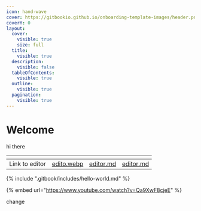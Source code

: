 ```yaml
---
icon: hand-wave
cover: https://gitbookio.github.io/onboarding-template-images/header.png
coverY: 0
layout:
  cover:
    visible: true
    size: full
  title:
    visible: true
  description:
    visible: false
  tableOfContents:
    visible: true
  outline:
    visible: true
  pagination:
    visible: true
---
```


# Welcome


hi there

<table data-view="cards"><thead><tr><th></th><th data-hidden data-card-cover data-type="files"></th><th data-hidden data-type="content-ref"></th><th data-hidden data-card-target data-type="content-ref"></th></tr></thead><tbody><tr><td>Link to editor</td><td><a href=".gitbook/assets/edito.webp">edito.webp</a></td><td><a href="basics/editor.md">editor.md</a></td><td><a href="basics/editor.md">editor.md</a></td></tr></tbody></table>

{% include ".gitbook/includes/hello-world.md" %}

{% embed url="https://www.youtube.com/watch?v=Qa9XwF8cjeE" %}

change
